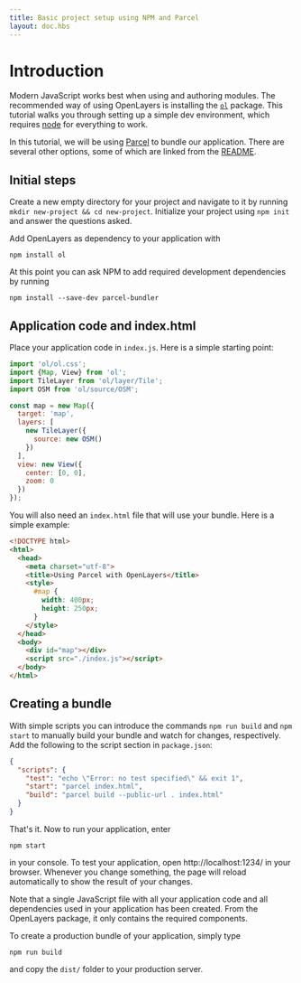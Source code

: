 ```yaml
---
title: Basic project setup using NPM and Parcel
layout: doc.hbs
---
```


# Introduction

Modern JavaScript works best when using and authoring modules. The recommended way of using OpenLayers is installing the [`ol`](https://npmjs.com/package/ol) package. This tutorial walks you through setting up a simple dev environment, which requires [node](https://nodejs.org) for everything to work.

In this tutorial, we will be using [Parcel](https://parceljs.org) to bundle our application. There are several other options, some of which are linked from the [README](https://npmjs.com/package/ol).

## Initial steps

Create a new empty directory for your project and navigate to it by running `mkdir new-project && cd new-project`. Initialize your project using `npm init` and answer the questions asked.

Add OpenLayers as dependency to your application with

    npm install ol

At this point you can ask NPM to add required development dependencies by running

    npm install --save-dev parcel-bundler

## Application code and index.html

Place your application code in `index.js`. Here is a simple starting point:

```js
import 'ol/ol.css';
import {Map, View} from 'ol';
import TileLayer from 'ol/layer/Tile';
import OSM from 'ol/source/OSM';

const map = new Map({
  target: 'map',
  layers: [
    new TileLayer({
      source: new OSM()
    })
  ],
  view: new View({
    center: [0, 0],
    zoom: 0
  })
});
```

You will also need an `index.html` file that will use your bundle. Here is a simple example:

```html
<!DOCTYPE html>
<html>
  <head>
    <meta charset="utf-8">
    <title>Using Parcel with OpenLayers</title>
    <style>
      #map {
        width: 400px;
        height: 250px;
      }
    </style>
  </head>
  <body>
    <div id="map"></div>
    <script src="./index.js"></script>
  </body>
</html>
```

## Creating a bundle

With simple scripts you can introduce the commands `npm run build` and `npm start` to manually build your bundle and watch for changes, respectively. Add the following to the script section in `package.json`:

```json
{
  "scripts": {
    "test": "echo \"Error: no test specified\" && exit 1",
    "start": "parcel index.html",
    "build": "parcel build --public-url . index.html"
  }
}
```
That's it. Now to run your application, enter

    npm start

in your console. To test your application, open http://localhost:1234/ in your browser. Whenever you change something, the page will reload automatically to show the result of your changes.

Note that a single JavaScript file with all your application code and all dependencies used in your application has been created. From the OpenLayers package, it only contains the required components.

To create a production bundle of your application, simply type

    npm run build

and copy the `dist/` folder to your production server.
